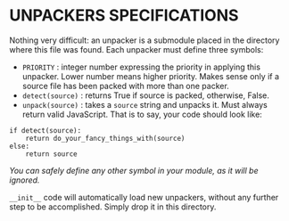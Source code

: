 # UNPACKERS SPECIFICATIONS

Nothing very difficult: an unpacker is a submodule placed in the directory
where this file was found. Each unpacker must define three symbols:

 * `PRIORITY`       : integer number expressing the priority in applying this
                      unpacker. Lower number means higher priority.
                      Makes sense only if a source file has been packed with more
                      than one packer.
 * `detect(source)` : returns True if source is packed, otherwise, False.
 * `unpack(source)` : takes a `source` string and unpacks it. Must always return
                      valid JavaScript. That is to say, your code should look
                      like:

```
if detect(source):
    return do_your_fancy_things_with(source)
else:
    return source
```

*You can safely define any other symbol in your module, as it will be ignored.*

`__init__` code will automatically load new unpackers, without any further step
to be accomplished. Simply drop it in this directory.
